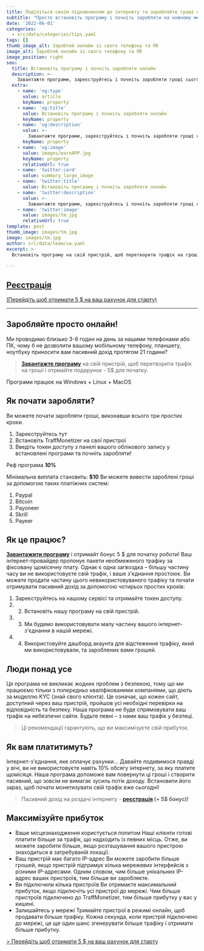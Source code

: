 ```yaml
---
title: Поділіться своїм підключенням до інтернету та заробляйте гроші онлайн.
subtitle: "Просто встановіть програму і почніть заробляти на кожному мегабайті вашого інтернету"
date: '2022-06-01'
categories:
  - src/data/categories/tips.yaml
tags: []
thumb_image_alt: Заробляй онлайн зі свого телефону та ПК
image_alt: Заробляй онлайн зі свого телефону та ПК
image_position: right
seo:
  title: Встановіть програму і почніть заробляти онлайн
  description: >-
    Завантажте програми, зареєструйтесь і почніть заробляти гроші сьогодні.
  extra:
    - name: 'og:type'
      value: article
      keyName: property
    - name: 'og:title'
      value: Встановіть програму і почніть заробляти онлайн
      keyName: property
    - name: 'og:description'
      value: >-
        Завантажте програми, зареєструйтесь і почніть заробляти гроші сьогодні.
      keyName: property
    - name: 'og:image'
      value: images/earnAPP.jpg
      keyName: property
      relativeUrl: true
    - name: 'twitter:card'
      value: summary_large_image
    - name: 'twitter:title'
      value: Встановіть програму і почніть заробляти онлайн
    - name: 'twitter:description'
      value: >-
        Завантажте програми, зареєструйтесь і почніть заробляти гроші сьогодні.
    - name: 'twitter:image'
      value: images/tm.jpg
      relativeUrl: true
template: post
thumb_image: images/tm.jpg
image: images/tm.jpg
author: src/data/team/ua.yaml
excerpt: >-
  Встановіть програму на свій пристрій, щоб перетворити трафік на гроші
  
---
```

## [Реєстрація](https://bit.ly/3MXxP16 "Реєстрація")
[(Перейдіть щоб отримати 5 $ на ваш рахунок для старту)](https://bit.ly/3MXxP16 "Реєстрація")

----------

## Заробляйте просто онлайн! ##

Ми проводимо близько 3-8 годин на день за нашими телефонами або ПК, чому б не дозволити вашому мобільному телефону, планшету, ноутбуку приносити вам пасивний дохід протягом 21 години?

> **[Завантажте програму](https://bit.ly/3MXxP16 "Пасивний дохід на роздачі інтернету")** на свій пристрій, щоб перетворити трафік на гроші і отрмайте подарунок - 5$ для початку.

Програми працює на Windows + Linux + MacOS
 
## Як почати заробляти? ##
Ви можете почати заробляти гроші, виконавши всього три простих кроки.
1. Зареєструйтесь тут
2. Встановіть TraffMonetizer на свої пристрої
3. Введіть токен доступу з панелі вашого облікового запису у встановлені програми та почніть заробляти!

Реф програма ***10%***

Мінімальна виплата становить: **$10**
Ви можете вивести зароблені гроші за допомогою таких платіжних систем:
1. Paypal
2. Bitcoin
3. Payoneer
4. Skrill
5. Payeer

## Як це працює? ##
**[Завантажити програму](https://bit.ly/3MXxP16 "Пасивний дохід на роздачі інтернету")** і отримайт бонус 5 $ для початку роботи!
Ваш інтернет-провайдер пропонує пакети необмеженого трафіку за фіксовану щомісячну плату. Однак є одна загвоздка – більшу частину часу ви не використовуєте свій трафік, і ваше з'єднання простоює.
Ви можете продати частину цього невикористовуваного трафіку та почати отримувати пасивний дохід за допомогою чотирьох простих кроків:
1. Зареєструйтесь на нашому сервісі та отримайте токен доступу.
1. 2. Встановіть нашу програму на свій пристрій.
1. 3. Ми будемо використовувати малу частину вашого інтернет-з'єднання в нашій мережі.
1. 4. Використовуйте дашборд акаунта для відстеження трафіку, який ми використовували, та зароблених вами грошей.

## Люди понад усе ##
Ця програма не викликає жодних проблем з безпекою, тому що ми працюємо тільки з попередньо кваліфікованими компаніями, що діють за моделлю KYC (знай свого клієнта). Це означає, що кожен сайт, доступний через ваш пристрій, пройшов усі необхідні перевірки на відповідність та безпеку. Наша програма не буде спрямовувати ваш трафік на небезпечні сайти.
Будьте певні – з нами ваш трафік у безпеці.

> Ці рекомендації гарантують, що ви максимізуєте свій прибуток.

## Як вам платитимуть? ##
Інтернет-з'єднання, яке оплачує рахунки...
Давайте подивимося правді у вічі, ви не використовуєте навіть 10% обсягу інтернету, за яку платите щомісяця. Наша програма допоможе вам повернути ці гроші і створити пасивний, що зовсім не вимагає зусиль потік доходу. Встановити його зараз, щоб почати монетизувати свій трафік вже сьогодні!
> Пасивний дохід на роздачі інтернету -  **[реєстрація](https://bit.ly/3MXxP16 "почати заробляти") (+ 5$ бонус)!**

## Максимізуйте прибуток ##
- Ваше місцезнаходження користується попитом
Наші клієнти готові платити більше за трафік, що надходить із певних місць. Отже, ви можете заробити більше, якщо розташування вашого пристрою знаходиться в затребуваній локації.	
- Ваш пристрій має багато IP-адрес
Ви можете заробити більше грошей, якщо пристрій підтримує кілька мережевих інтерфейсів з різними IP-адресами. Одним словом, чим більше унікальних IP-адрес ваших пристроїв, тим більше ви заробляєте.
- Ви підключили кілька пристроїв
Ви отримаєте максимальний прибуток, якщо підключіть усі пристрої до мережі. Чим більше пристроїв підключено до TraffMonetizer, тим більше прибутку у вас у кишені.
- Залишайтесь у мережі
Тримайте пристрої в режимі онлайн, щоб продавати більше трафіку. Кожна секунда, коли пристрій підключено до мережі, це ще один шанс згенерувати більше трафіку і отримати більше прибутку.

[> Перейдіть щоб отримати 5 $ на ваш рахунок для старту](https://bit.ly/3MXxP16 "отримати 5 $ на рахунок")
